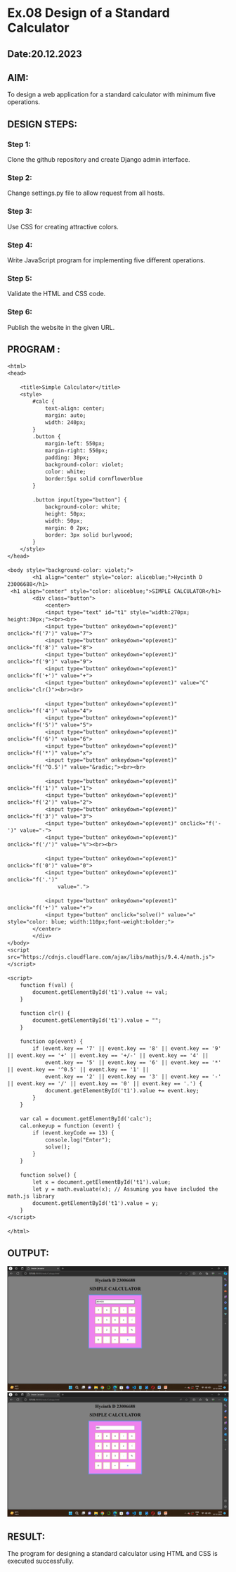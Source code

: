 # Ex.08 Design of a Standard Calculator
## Date:20.12.2023

## AIM:
To design a web application for a standard calculator with minimum five operations.

## DESIGN STEPS:

### Step 1:
Clone the github repository and create Django admin interface.

### Step 2:
Change settings.py file to allow request from all hosts.

### Step 3:
Use CSS for creating attractive colors.

### Step 4:
Write JavaScript program for implementing five different operations.

### Step 5:
Validate the HTML and CSS code.

### Step 6:
Publish the website in the given URL.

## PROGRAM :
```
<html>
<head>

    <title>Simple Calculator</title>
    <style>
        #calc {
            text-align: center;
            margin: auto;
            width: 240px;
        }
        .button {
            margin-left: 550px;
            margin-right: 550px;
            padding: 30px;
            background-color: violet;
            color: white;
            border:5px solid cornflowerblue
        }

        .button input[type="button"] {
            background-color: white;
            height: 50px;
            width: 50px;
            margin: 0 2px;
            border: 3px solid burlywood;
        }
    </style>
</head>

<body style="background-color: violet;">
        <h1 align="center" style="color: aliceblue;">Hycinth D 23006688</h1>
 <h1 align="center" style="color: aliceblue;">SIMPLE CALCULATOR</h1>
        <div class="button">
            <center>
            <input type="text" id="t1" style="width:270px; height:30px;"><br><br>
            <input type="button" onkeydown="op(event)" onclick="f('7')" value="7">
            <input type="button" onkeydown="op(event)" onclick="f('8')" value="8">
            <input type="button" onkeydown="op(event)" onclick="f('9')" value="9">
            <input type="button" onkeydown="op(event)" onclick="f('+')" value="+">
            <input type="button" onkeydown="op(event)" value="C"  onclick="clr()"><br><br>

            <input type="button" onkeydown="op(event)" onclick="f('4')" value="4">
            <input type="button" onkeydown="op(event)" onclick="f('5')" value="5">
            <input type="button" onkeydown="op(event)" onclick="f('6')" value="6">
            <input type="button" onkeydown="op(event)" onclick="f('*')" value="x">
            <input type="button" onkeydown="op(event)" onclick="f('^0.5')" value="&radic;"><br><br>
    
            <input type="button" onkeydown="op(event)" onclick="f('1')" value="1">
            <input type="button" onkeydown="op(event)" onclick="f('2')" value="2">
            <input type="button" onkeydown="op(event)" onclick="f('3')" value="3">
            <input type="button" onkeydown="op(event)" onclick="f('-')" value="-">
            <input type="button" onkeydown="op(event)" onclick="f('/')" value="%"><br><br>
        
            <input type="button" onkeydown="op(event)" onclick="f('0')" value="0">
            <input type="button" onkeydown="op(event)" onclick="f('.')"
                value=".">
            
            <input type="button" onkeydown="op(event)" onclick="f('+')" value="+">
            <input type="button" onclick="solve()" value="=" style="color: blue; width:110px;font-weight:bolder;">
        </center>
        </div>
</body>
<script src="https://cdnjs.cloudflare.com/ajax/libs/mathjs/9.4.4/math.js"></script>

<script>
    function f(val) {
        document.getElementById('t1').value += val;
    }

    function clr() {
        document.getElementById('t1').value = "";
    }

    function op(event) {
        if (event.key == '7' || event.key == '8' || event.key == '9' || event.key == '+' || event.key == '+/-' || event.key == '4' ||
            event.key == '5' || event.key == '6' || event.key == '*' || event.key == '^0.5' || event.key == '1' ||
            event.key == '2' || event.key == '3' || event.key == '-' || event.key == '/' || event.key == '0' || event.key == '.') {
            document.getElementById('t1').value += event.key;
        }
    }

    var cal = document.getElementById('calc');
    cal.onkeyup = function (event) {
        if (event.keyCode == 13) {
            console.log("Enter");
            solve();
        }
    }

    function solve() {
        let x = document.getElementById('t1').value;
        let y = math.evaluate(x); // Assuming you have included the math.js library
        document.getElementById('t1').value = y;
    }
</script>

</html>
```

## OUTPUT:


![Alt text](<Screenshot (117).png>)
![Alt text](<Screenshot (118).png>)


## RESULT:
The program for designing a standard calculator using HTML and CSS is executed successfully.
